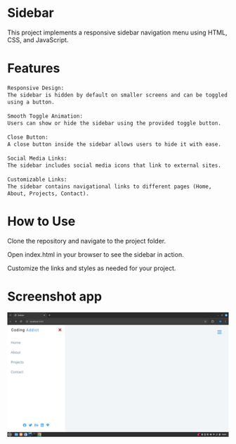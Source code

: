 # Sidebar

This project implements a responsive sidebar navigation menu using HTML, CSS, and JavaScript.

# Features


```
Responsive Design: 
The sidebar is hidden by default on smaller screens and can be toggled using a button.

Smooth Toggle Animation:
Users can show or hide the sidebar using the provided toggle button.

Close Button: 
A close button inside the sidebar allows users to hide it with ease.

Social Media Links: 
The sidebar includes social media icons that link to external sites.

Customizable Links: 
The sidebar contains navigational links to different pages (Home, About, Projects, Contact).
```

# How to Use

Clone the repository and navigate to the project folder.

Open index.html in your browser to see the sidebar in action.

Customize the links and styles as needed for your project.

# Screenshot app

![screenshot-sidebar.png](screenshot-sidebar.png)